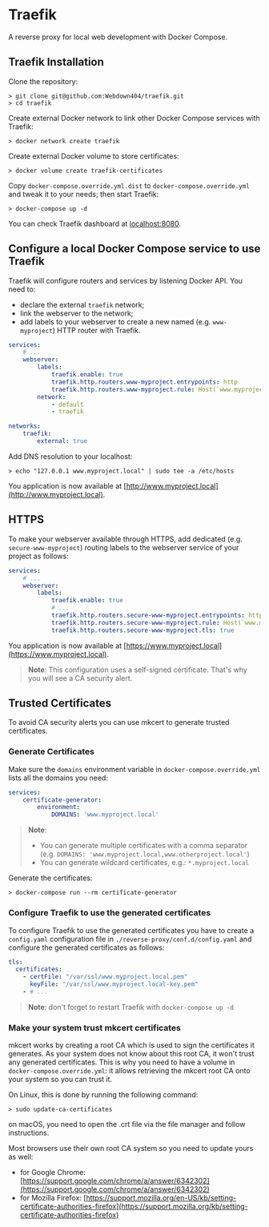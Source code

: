 # Traefik

A reverse proxy for local web development with Docker Compose.

## Traefik Installation

Clone the repository:

```console
> git clone git@github.com:Webdown404/traefik.git
> cd traefik
```

Create external Docker network to link other Docker Compose services with Traefik:

```console
> docker network create traefik
```

Create external Docker volume to store certificates:

```console
> docker volume create traefik-certificates
```

Copy `docker-compose.override.yml.dist` to `docker-compose.override.yml` and tweak it to your needs; then start Traefik:

```console
> docker-compose up -d
```

You can check Traefik dashboard at [localhost:8080](http://localhost:8080).

## Configure a local Docker Compose service to use Traefik

Traefik will configure routers and services by listening Docker API. You need to:
 - declare the external `traefik` network;
 - link the webserver to the network;
 - add labels to your webserver to create a new named (e.g. `www-myproject`) HTTP router with Traefik.

```yaml
services:
    # ...
    webserver:
        labels:
            traefik.enable: true
            traefik.http.routers.www-myproject.entrypoints: http
            traefik.http.routers.www-myproject.rule: Host(`www.myproject.local`)
        network:
            - default
            - traefik

networks:
    traefik:
        external: true
```

Add DNS resolution to your localhost:

```console
> echo "127.0.0.1 www.myproject.local" | sudo tee -a /etc/hosts
```

You application is now available at [http://www.myproject.local](http://www.myproject.local).

## HTTPS

To make your webserver available through HTTPS, add dedicated (e.g. `secure-www-myproject`) routing labels to the webserver service of your project as follows:

```yaml
services:
    # ...
    webserver:
        labels:
            traefik.enable: true
            # ...
            traefik.http.routers.secure-www-myproject.entrypoints: https
            traefik.http.routers.secure-www-myproject.rule: Host(`www.myproject.local`)
            traefik.http.routers.secure-www-myproject.tls: true
```

You application is now available at [https://www.myproject.local](https://www.myproject.local).

> **Note**: This configuration uses a self-signed certificate. That's why you will see a CA security alert.

## Trusted Certificates

To avoid CA security alerts you can use mkcert to generate trusted certificates.

### Generate Certificates

Make sure the `domains` environment variable in `docker-compose.override.yml` lists all the domains you need:

```yaml
services:
    certificate-generator:
        environment:
            DOMAINS: 'www.myproject.local'
```

> **Note**: 
> - You can generate multiple certificates with a comma separator (e.g. `DOMAINS: 'www.myproject.local,www.otherproject.local'`)
> - You can generate wildcard certificates, e.g.: `*.myproject.local`

Generate the certificates:

```console
> docker-compose run --rm certificate-generator
```

### Configure Traefik to use the generated certificates

To configure Traefik to use the generated certificates you have to create a `config.yaml` configuration file in `./reverse-proxy/conf.d/config.yaml` and configure the generated certificates as follows:

```yaml
tls:
  certificates:
    - certFile: "/var/ssl/www.myproject.local.pem"
      keyFile: "/var/ssl/www.myproject.local-key.pem"
    - # ...
```

> **Note**: don't forget to restart Traefik with `docker-compose up -d`

### Make your system trust mkcert certificates

mkcert works by creating a root CA which is used to sign the certificates it generates. As your system does not know about this root CA, it won't trust any generated certificates. This is why you need to have a volume in `docker-compose.override.yml`: it allows retrieving the mkcert root CA onto your system so you can trust it.

On Linux, this is done by running the following command:

```console
> sudo update-ca-certificates
```

on macOS, you need to open the .crt file via the file manager and follow instructions.

Most browsers use their own root CA system so you need to update yours as well:
- for Google Chrome: [https://support.google.com/chrome/a/answer/6342302](https://support.google.com/chrome/a/answer/6342302)
- for Mozilla Firefox: [https://support.mozilla.org/en-US/kb/setting-certificate-authorities-firefox](https://support.mozilla.org/kb/setting-certificate-authorities-firefox)
